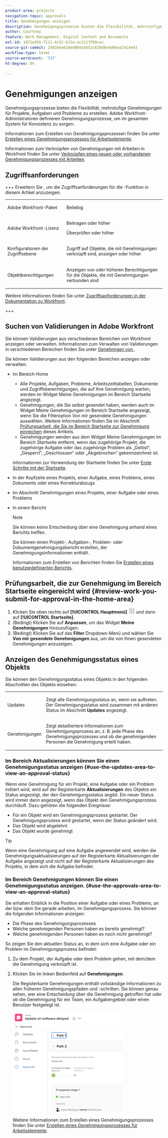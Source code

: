 ```yaml
---
product-area: projects
navigation-topic: approvals
title: Genehmigungen anzeigen
description: Genehmigungsprozesse bieten die Flexibilität, mehrstufige Genehmigungen für Projekte, Aufgaben und Probleme zu erstellen. Adobe Workfront-Administratoren definieren Genehmigungsprozesse, um im gesamten System für Konsistenz zu sorgen.
author: Courtney
feature: Work Management, Digital Content and Documents
exl-id: 1071e456-f111-4c52-b13a-ac1113f69cec
source-git-commit: 2503b6e628e4860a5652c620d8e4d0eea2414443
workflow-type: tm+mt
source-wordcount: '727'
ht-degree: 0%

---
```


# Genehmigungen anzeigen

Genehmigungsprozesse bieten die Flexibilität, mehrstufige Genehmigungen für Projekte, Aufgaben und Probleme zu erstellen. Adobe Workfront-Administratoren definieren Genehmigungsprozesse, um im gesamten System für Konsistenz zu sorgen.

Informationen zum Erstellen von Genehmigungsprozessen finden Sie unter [Erstellen eines Genehmigungsprozesses für Arbeitselemente](../../administration-and-setup/customize-workfront/configure-approval-milestone-processes/create-approval-processes.md).

Informationen zum Verknüpfen von Genehmigungen mit Arbeiten in Workfront finden Sie unter [Verknüpfen eines neuen oder vorhandenen Genehmigungsprozesses mit Arbeiten](../../review-and-approve-work/manage-approvals/associate-approval-with-work.md).

## Zugriffsanforderungen

+++ Erweitern Sie , um die Zugriffsanforderungen für die -Funktion in diesem Artikel anzuzeigen.

<table style="table-layout:auto"> 
 <col> 
 <col> 
 <tbody> 
  <tr> 
   <td role="rowheader">Adobe Workfront-Paket</td> 
   <td> <p>Beliebig</p> </td> 
  </tr> 
  <tr> 
   <td role="rowheader">Adobe Workfront-Lizenz</td> 
   <td>
   <p></p>Beitragen oder höher</p>
   <p>Überprüfen oder höher</p>
   </td> 
  </tr> 
  <tr> 
   <td role="rowheader">Konfigurationen der Zugriffsebene</td> 
   <td><p>Zugriff auf Objekte, die mit Genehmigungen verknüpft sind, anzeigen oder höher</p> </td> 
  </tr> 
  <tr> 
   <td role="rowheader">Objektberechtigungen</td> 
   <td> <p>Anzeigen von oder höheren Berechtigungen für die Objekte, die mit Genehmigungen verbunden sind</p></td> 
  </tr> 
 </tbody> 
</table>

Weitere Informationen finden Sie unter [Zugriffsanforderungen in der Dokumentation zu Workfront](/help/quicksilver/administration-and-setup/add-users/access-levels-and-object-permissions/access-level-requirements-in-documentation.md).

+++

## Suchen von Validierungen in Adobe Workfront

Sie können Validierungen aus verschiedenen Bereichen von Workfront anzeigen oder verwalten. Informationen zum Verwalten von Validierungen in verschiedenen Bereichen finden Sie unter [Genehmigen von ](../../review-and-approve-work/manage-approvals/approving-work.md).

Sie können Validierungen aus den folgenden Bereichen anzeigen oder verwalten:

* Im Bereich Home

   * Alle Projekte, Aufgaben, Probleme, Arbeitszeittabellen, Dokumente und Zugriffsberechtigungen, die auf Ihre Genehmigung warten, werden im Widget Meine Genehmigungen im Bereich Startseite angezeigt.
   * Genehmigungen, die Sie selbst gesendet haben, werden auch im Widget Meine Genehmigungen im Bereich Startseite angezeigt, wenn Sie die Filteroption Von mir gesendete Genehmigungen auswählen. Weitere Informationen finden Sie im Abschnitt [Prüfungsarbeit, die Sie im Bereich Startseite zur Genehmigung einreichen](#review-work-you-submit-for-approval-in-the-home-area) dieses Artikels.
   * Genehmigungen werden aus dem Widget Meine Genehmigungen im Bereich Startseite entfernt, wenn das zugehörige Projekt, die zugehörige Aufgabe oder das zugehörige Problem als „Gelöst“, „Gesperrt“, „Geschlossen“ oder „Abgebrochen“ gekennzeichnet ist.

  Informationen zur Verwendung der Startseite finden Sie unter [Erste Schritte mit der Startseite](../../workfront-basics/using-home/using-the-home-area/get-started-with-home.md).

* In der Kopfzeile eines Projekts, einer Aufgabe, eines Problems, eines Dokuments oder eines Korrekturabzugs
* Im Abschnitt Genehmigungen eines Projekts, einer Aufgabe oder eines Problems
* In einem Bericht

  >[!NOTE]
  >
  >Sie können keine Entscheidung über eine Genehmigung anhand eines Berichts treffen.

  Sie können einen Projekt-, Aufgaben-, Problem- oder Dokumentgenehmigungsbericht erstellen, der Genehmigungsinformationen enthält.

  Informationen zum Erstellen von Berichten finden Sie [Erstellen eines benutzerdefinierten Berichts](../../reports-and-dashboards/reports/creating-and-managing-reports/create-custom-report.md).

## Prüfungsarbeit, die zur Genehmigung im Bereich Startseite eingereicht wird {#review-work-you-submit-for-approval-in-the-home-area}

1. Klicken Sie oben rechts auf **[!UICONTROL Hauptmenü]** ![Hauptmenüsymbol](assets/main-menu-icon.png) und dann auf **[!UICONTROL Startseite]**.
1. (Bedingt) Klicken Sie auf **Anpassen**, um das Widget **Meine Genehmigungen** hinzuzufügen.
1. (Bedingt) Klicken Sie auf das **Filter** Dropdown-Menü und wählen Sie **Von mir gesendete Genehmigungen** aus, um die von Ihnen gesendeten Genehmigungen anzuzeigen.


## Anzeigen des Genehmigungsstatus eines Objekts

Sie können den Genehmigungsstatus eines Objekts in den folgenden Abschnitten des Objekts einsehen:

<table style="table-layout:auto"> 
 <col> 
 <col> 
 <tbody> 
  <tr> 
   <td role="rowheader">Updates </td> 
   <td> <p>Zeigt alle Genehmigungsstatus an, wenn sie auftreten. Der Genehmigungsstatus wird zusammen mit anderen Status im Abschnitt <strong>Updates</strong> angezeigt.</p> </td> 
  </tr> 
  <tr> 
   <td role="rowheader">Genehmigungen</td> 
   <td> <p>Zeigt detailliertere Informationen zum Genehmigungsprozess an, z. B. jede Phase des Genehmigungsprozesses und ob die genehmigenden Personen die Genehmigung erteilt haben.</p> </td> 
  </tr> 
 </tbody> 
</table>

### Im Bereich Aktualisierungen können Sie einen Genehmigungsstatus anzeigen {#use-the-updates-area-to-view-an-approval-status}

Wenn eine Genehmigung für ein Projekt, eine Aufgabe oder ein Problem initiiert wird, wird auf der Registerkarte **Aktualisierungen** des Objekts ein Status angezeigt, der den Genehmigungsstatus angibt. Ein neuer Status wird immer dann angezeigt, wenn das Objekt den Genehmigungsprozess durchläuft. Dazu gehören die folgenden Ereignisse:

* Für ein Objekt wird ein Genehmigungsprozess gestartet. Der Genehmigungsprozess wird gestartet, wenn der Status geändert wird.
* Das Objekt wird abgelehnt
* Das Objekt wurde genehmigt

>[!TIP]
>
>Wenn eine Genehmigung auf eine Aufgabe angewendet wird, werden die Genehmigungsaktualisierungen auf der Registerkarte Aktualisierungen der Aufgabe angezeigt und nicht auf der Registerkarte Aktualisierungen des Projekts, in dem sich die Aufgabe befindet.

### Im Bereich Genehmigungen können Sie einen Genehmigungsstatus anzeigen. {#use-the-approvals-area-to-view-an-approval-status}

Sie erhalten Einblick in die Position einer Aufgabe oder eines Problems, an der bzw. dem Sie gerade arbeiten, im Genehmigungsprozess. Sie können die folgenden Informationen anzeigen:

* Die Phase des Genehmigungsprozesses
* Welche genehmigenden Personen haben es bereits genehmigt?
* Welche genehmigenden Personen haben es noch nicht genehmigt?

So zeigen Sie den aktuellen Status an, in dem sich eine Aufgabe oder ein Problem im Genehmigungsprozess befindet:

1. Zu dem Projekt, der Aufgabe oder dem Problem gehen, mit dem/dem die Genehmigung verknüpft ist.
1. Klicken Sie im linken Bedienfeld auf **Genehmigungen**.

   Die Registerkarte Genehmigungen enthält vollständige Informationen zu allen früheren Genehmigungspfaden und -schritten. Sie können genau sehen, wer eine Entscheidung über die Genehmigung getroffen hat oder ob die Genehmigung für ein Team, ein Aufgabengebiet oder einen Benutzer festgelegt ist.

   ![Registerkarte „Genehmigungen“ erweitert](assets/approvals-tab-expanded-on-issue-nwe-350x320.png)

   Weitere Informationen zum Erstellen eines Genehmigungsprozesses finden Sie unter [Erstellen eines Genehmigungsprozesses für Arbeitselemente](../../administration-and-setup/customize-workfront/configure-approval-milestone-processes/create-approval-processes.md).
